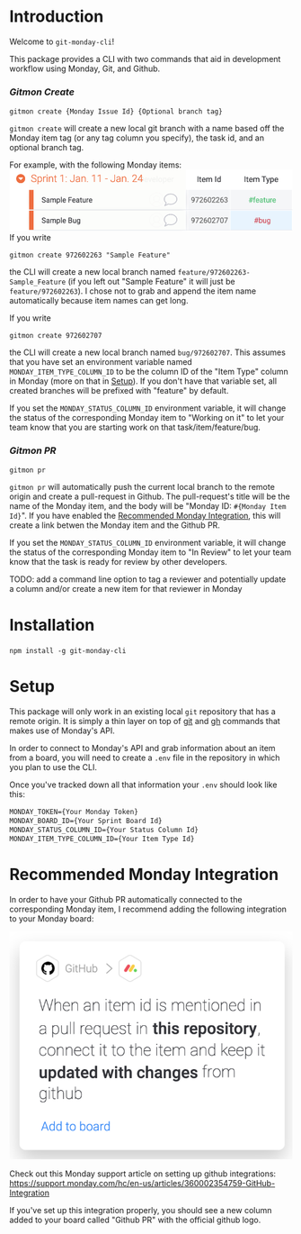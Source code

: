 # Introduction

Welcome to `git-monday-cli`!

This package provides a CLI with two commands that aid in development workflow using Monday, Git, and Github.

### _Gitmon Create_

```
gitmon create {Monday Issue Id} {Optional branch tag}
```

`gitmon create` will create a new local git branch with a name based off the Monday item tag (or any tag column you specify), the task id, and an optional branch tag.

For example, with the following Monday items:
![sample-monday-issues](images/monday_sample_items.png)
If you write

```
gitmon create 972602263 "Sample Feature"
```

the CLI will create a new local branch named `feature/972602263-Sample_Feature` (if you left out "Sample Feature" it will just be `feature/972602263`). I chose not to grab and append the item name automatically because item names can get long.

If you write

```
gitmon create 972602707
```

the CLI will create a new local branch named `bug/972602707`. This assumes that you have set an environment variable named `MONDAY_ITEM_TYPE_COLUMN_ID` to be the column ID of the "Item Type" column in Monday (more on that in [Setup](#setup)). If you don't have that variable set, all created branches will be prefixed with "feature" by default.

If you set the `MONDAY_STATUS_COLUMN_ID` environment variable, it will change the status of the corresponding Monday item to "Working on it" to let your team know that you are starting work on that task/item/feature/bug.

### _Gitmon PR_

```
gitmon pr
```

`gitmon pr` will automatically push the current local branch to the remote origin and create a pull-request in Github. The pull-request's title will be the name of the Monday item, and the body will be "Monday ID: `#{Monday Item Id}`". If you have enabled the [Recommended Monday Integration](#recommended-monday-integrations), this will create a link betwen the Monday item and the Github PR.

If you set the `MONDAY_STATUS_COLUMN_ID` environment variable, it will change the status of the corresponding Monday item to "In Review" to let your team know that the task is ready for review by other developers.

TODO: add a command line option to tag a reviewer and potentially update a column and/or create a new item for that reviewer in Monday

# Installation

`npm install -g git-monday-cli`

# Setup

This package will only work in an existing local `git` repository that has a remote origin. It is simply a thin layer on top of [git](https://git-scm.com/) and [gh](https://github.com/cli/cli) commands that makes use of Monday's API.

In order to connect to Monday's API and grab information about an item from a board, you will need to create a `.env` file in the repository in which you plan to use the CLI.

Once you've tracked down all that information your `.env` should look like this:

```
MONDAY_TOKEN={Your Monday Token}
MONDAY_BOARD_ID={Your Sprint Board Id}
MONDAY_STATUS_COLUMN_ID={Your Status Column Id}
MONDAY_ITEM_TYPE_COLUMN_ID={Your Item Type Id}
```

# Recommended Monday Integration

In order to have your Github PR automatically connected to the corresponding Monday item, I recommend adding the following integration to your Monday board:

![recommended-monday-integration](images/recommended_monday_integration.png)

Check out this Monday support article on setting up github integrations: https://support.monday.com/hc/en-us/articles/360002354759-GitHub-Integration

If you've set up this integration properly, you should see a new column added to your board called "Github PR" with the official github logo.
